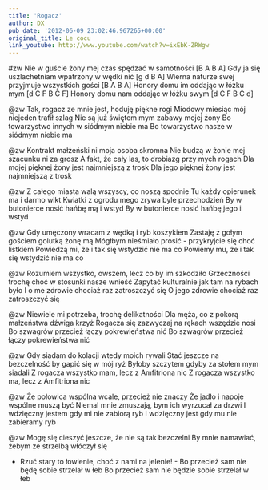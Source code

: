 ```yaml
---
title: 'Rogacz'
author: DX
pub_date: '2012-06-09 23:02:46.967265+00:00'
original_title: Le cocu
link_youtube: http://www.youtube.com/watch?v=ixEbK-ZRWgw
---
```


#zw
Nie w guście żony mej czas spędzać w samotności [B A B A]
Gdy ja się uszlachetniam wpatrzony w wędki nić [g d B A]
Wierna naturze swej przyjmuje wszystkich gości [B A B A]
Honory domu im oddając w łóżku mym [d C F B C F]
Honory domu nam oddając w łóżku swym [d C F B C d]

@zw
Tak, rogacz ze mnie jest, hoduję piękne rogi
Miodowy miesiąc mój niejeden trafił szlag
Nie są już świętem mym zabawy mojej żony
Bo towarzystwo innych w siódmym niebie ma
Bo towarzystwo nasze w siódmym niebie ma

@zw
Kontrakt małżeński ni moja osoba skromna
Nie budzą w żonie mej szacunku ni za grosz
A fakt, że cały las, to drobiazg przy mych rogach
Dla mojej pięknej żony jest najmniejszą z trosk
Dla jego pięknej żony jest najmniejszą z trosk

@zw
Z całego miasta walą wszyscy, co noszą spodnie
Tu każdy opierunek ma i darmo wikt
Kwiatki z ogrodu mego zrywa byle przechodzień
By w butonierce nosić hańbę mą i wstyd
By w butonierce nosić hańbę jego i wstyd

@zw
Gdy umęczony wracam z wędką i ryb koszykiem
Zastaję z gołym gościem golutką żonę mą
Mógłbym nieśmiało prosić - przykryjcie się choć listkiem
Powiedzą mi, że i tak się wstydzić nie ma co
Powiemy mu, że i tak się wstydzić nie ma co

@zw
Rozumiem wszystko, owszem, lecz co by im szkodziło
Grzeczności trochę choć w stosunki nasze wnieść
Zapytać kulturalnie jak tam na rybach było
I o me zdrowie chociaż raz zatroszczyć się
O jego zdrowie chociaż raz zatroszczyć się

@zw
Niewiele mi potrzeba, trochę delikatności
Dla męża, co z pokorą małżeństwa dźwiga krzyż
Rogacza się zazwyczaj na rękach wszędzie nosi
Bo szwagrów przecież łączy pokrewieństwa nić
Bo szwagrów przecież łączy pokrewieństwa nić

@zw
Gdy siadam do kolacji wtedy moich rywali
Stać jeszcze na bezczelność by gapić się w mój ryż
Byłoby szczytem gdyby za stołem mym siadali
Z rogacza wszystko mam, lecz z Amfitriona nic
Z rogacza wszystko ma, lecz z Amfitriona nic

@zw
Że połowica wspólna wcale, przecież nie znaczy
Że jadło i napoje wspólne muszą być
Niemal mnie zmuszają, bym ich wyrzucał za drzwi
I wdzięczny jestem gdy mi nie zabiorą ryb
I wdzięczny jest gdy mu nie zabieramy ryb

@zw
Mogę się cieszyć jeszcze, że nie są tak bezczelni
By mnie namawiać, żebym ze strzelbą włóczył się
- Rzuć stary to łowienie, choć z nami na jelenie! -
Bo przecież sam nie będę sobie strzelał w łeb
Bo przecież sam nie będzie sobie strzelał w łeb